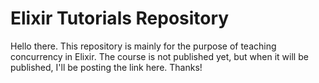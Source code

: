 # Elixir Tutorials Repository

Hello there. This repository is mainly for the purpose of teaching concurrency in Elixir. The course is not published yet, but when it will be published, I'll be posting the link here. Thanks!